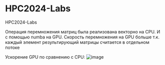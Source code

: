 # HPC2024-Labs
HPC2024-Labs

Операция перемножения матриц была реализована векторно на CPU. И с помощью numba на GPU. Скорость перемножения на GPU больше т.к. каждый элемент результирующий матрицы считается в отдельном потоке

Ускорение GPU по сравнению с CPU:
![image](https://github.com/user-attachments/assets/640665c9-1f25-4e08-9405-ddc5f15667af)
